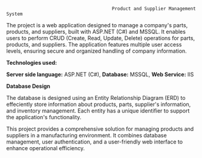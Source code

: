                                            Product and Supplier Management System
The project is a web application designed to manage a company's parts, products, and suppliers, built with ASP.NET (C#) and MSSQL. It enables users to perform CRUD (Create, 
Read, Update, Delete) operations for parts, products, and suppliers. The application features multiple user access levels, ensuring secure and organized handling of company 
information. 

**Technologies used:**

**Server side language:**
ASP.NET (C#), 
**Database:**
MSSQL,
**Web Service:**
IIS

**Database Design**

The database is designed using an Entity Relationship Diagram (ERD) to effeciently store information about products, parts, supplier's information, and inventory management. Each entity has a unique identifier to support the application's functionality. 

This project provides a comprehensive solution for managing products and suppliers in a manufacturing environment. It combines database management, user authentication, and a user-friendly web interface to enhance operational efficiency.
